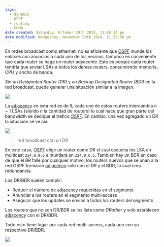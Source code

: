 ```yaml
---
tags:
  - dynamic
  - OSPF
  - routing
  - CCNA
date created: Saturday, October 19th 2024, 11:08:14 pm
date modified: Wednesday, November 20th 2024, 11:33:50 pm
---
```



En redes broadcast como ethernet, no es eficiente que [OSPF](OSPF.md) inunde los enlaces con anuncios a cada uno de los vecinos, tampoco es conveniente que cada router se haga un router adyacente. Esto es porque cada router tendria que enviar LSAs a todos los demas routers, consumiendo memoria, CPU y ancho de banda. 

Sin un _Designated Router (DR)_ y un _Backup Designated Router (BDR_ en la red broadcast, puede generar una situación similar a la imagen.

![](16-1-scaled.jpg)

La [adjacency](adjacency.md) en esta red es de 6, cada uno de estos routers intercambia $n-1$ LSAs (siendo $n$ la cantidad de routers) lo cual hace que gran parte del bandwidth se dedique al trafico [OSPF](OSPF.md). En cambio, una vez agregado un DR la situación se ve así:

![](16-2-scaled.jpg)
> red broadcast con un DR

En este caso, [OSPF](OSPF.md) elige un router como DR el cual escucha los LSA en multicast `224.0.0.6` e inundará en `224.0.0.5`. Tambien hay un BDR en caso de que el BR falle por cualquier motivo, los routers nuevos que se unan a la red OSPF formaran [adjacency](adjacency.md) solo con el DR y el BDR, lo cual crea redundancia. 

Los DR/BDR suelen complir:
- Reducir el número de [adjacency](adjacency.md) requeridas en el segmento
- Anunciar a los routers en el segmento multi-access
- Asegurar que los updates se envian a todos los routers del segmento 

Los routers que no son DR/BDR se los lista como _DRother_ y solo establecen [adjacency](adjacency.md) con el DR/BDR. 

Todo esto tiene lugar por cada red multi-access, cada uno con su respectivo DR/BDR. 

![](16-3.jpg)